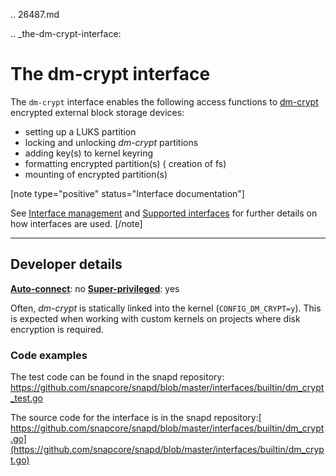 .. 26487.md

.. _the-dm-crypt-interface:

# The dm-crypt interface

The `dm-crypt`  interface enables the following access functions to  [dm-crypt](https://www.kernel.org/doc/html/latest/admin-guide/device-mapper/dm-crypt.html) encrypted external block storage devices:

- setting up a LUKS partition
- locking and unlocking _dm-crypt_ partitions
- adding key(s) to kernel keyring
- formatting encrypted partition(s) ( creation of fs)
- mounting of encrypted partition(s)

[note type="positive" status="Interface documentation"]

See [Interface management](interface-management.md) and [Supported interfaces](supported-interfaces.md) for further details on how interfaces are used.
[/note]

---

<h2 id='the-dm-crypt-interface-heading--dev-details'>Developer details </h2>

**[Auto-connect](interface-management.md#the-dm-crypt-interface-heading--auto-connections)**: no
**[Super-privileged](super-privileged-interfaces.md)**: yes

Often, _dm-crypt_ is statically linked into the kernel (`CONFIG_DM_CRYPT=y`). This is expected when working with custom kernels on projects where disk encryption is required.

### Code examples

The test code can be found in the snapd repository: https://github.com/snapcore/snapd/blob/master/interfaces/builtin/dm_crypt_test.go

The source code for the interface is in the snapd repository:[ https://github.com/snapcore/snapd/blob/master/interfaces/builtin/dm_crypt.go](https://github.com/snapcore/snapd/blob/master/interfaces/builtin/dm_crypt.go)